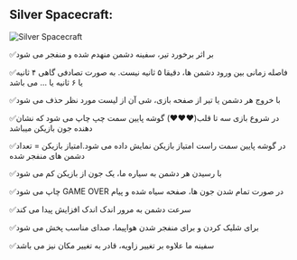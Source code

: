 ## Silver Spacecraft:
![Silver Spacecraft](https://user-images.githubusercontent.com/76804160/133449384-1b724cd9-6dc7-4053-b50a-6085e698bfc0.png)

✅بر اثر برخورد تیر، سفینه دشمن منهدم شده و منفجر می شود

✅فاصله زمانی بین ورود دشمن ها، دقیقا ۵ ثانیه نیست. به صورت تصادفی گاهی ۴ ثانیه یا ۶ ثانیه یا … می باشد

✅با خروج هر دشمن یا تیر از صفحه بازی، شی آن از لیست مورد نظر حذف می شود

✅در شروع بازی سه تا قلب(♥️♥️♥️) گوشه پایین سمت چپ چاپ می شود که نشان دهنده جون بازیکن میباشد

✅در گوشه پایین سمت راست امتیاز بازیکن نمایش داده می شود.امتیاز بازیکن = تعداد دشمن های منفجر شده

✅با رسیدن هر دشمن به سیاره ما، یک جون از بازیکن کم می شود

✅چاپ می شود GAME OVER در صورت تمام شدن جون ها، صفحه سیاه شده و پیام

✅سرعت دشمن به مرور اندک اندک افزایش پیدا می کند

✅برای شلیک کردن و برای منفجر شدن هواپیما، صدای مناسب پخش می شود

✅سفینه ما علاوه بر تغییر زاویه، قادر به تغییر مکان نیز می باشد
